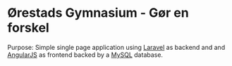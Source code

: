 # Ørestads Gymnasium - Gør en forskel

Purpose: Simple single page application using
[Laravel](http://laravel.com) as backend and and
[AngularJS](http://angularjs.org) as frontend backed by a
[MySQL](http://www.mysql.com/) database.

